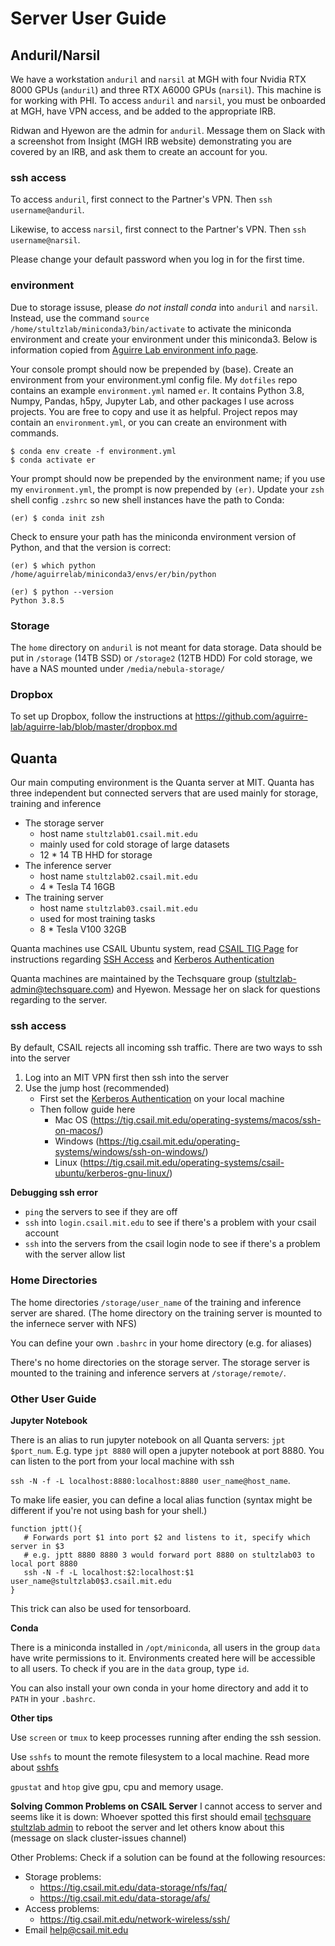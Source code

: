 # Server User Guide
## Anduril/Narsil
We have a workstation `anduril` and `narsil` at MGH with four Nvidia RTX 8000 GPUs (`anduril`) and three RTX A6000 GPUs (`narsil`). This machine is for working with PHI.
To access `anduril` and `narsil`, you must be onboarded at MGH, have VPN access, and be added to the appropriate IRB.

Ridwan and Hyewon are the admin for `anduril`. Message them on Slack with a screenshot from Insight (MGH IRB website) demonstrating you are covered by an IRB, and ask them to create an account for you.

### ssh access
To access `anduril`, first connect to the Partner's VPN. Then `ssh username@anduril`. 

Likewise, to access `narsil`, first connect to the Partner's VPN. Then `ssh username@narsil`.

Please change your default password when you log in for the first time.

### environment
Due to storage issuse, please *do not install conda* into `anduril` and `narsil`. Instead, use the command `source /home/stultzlab/miniconda3/bin/activate` to activate the miniconda environment and create your environment under this miniconda3. Below is information copied from [Aguirre Lab environment info page](https://github.com/aguirre-lab/aguirre-lab/blob/master/miniconda.md). 

Your console prompt should now be prepended by (base).
Create an environment from your environment.yml config file. My `dotfiles` repo contains an example `environment.yml` named `er`. It contains Python 3.8, Numpy, Pandas, h5py, Jupyter Lab, and other packages I use across projects. You are free to copy and use it as helpful.
Project repos may contain an `environment.yml`, or you can create an environment with commands.
```
$ conda env create -f environment.yml
$ conda activate er
```

Your prompt should now be prepended by the environment name; if you use my `environment.yml`, the prompt is now prepended by `(er)`.
Update your `zsh` shell config `.zshrc` so new shell instances have the path to Conda:
```
(er) $ conda init zsh
```

Check to ensure your path has the miniconda environment version of Python, and that the version is correct:
```
(er) $ which python
/home/aguirrelab/miniconda3/envs/er/bin/python
  
(er) $ python --version
Python 3.8.5
```

### Storage
The `home` directory on `anduril` is not meant for data storage.
Data should be put in `/storage` (14TB SSD) or `/storage2` (12TB HDD)
For cold storage, we have a NAS mounted under `/media/nebula-storage/`

### Dropbox
To set up Dropbox, follow the instructions at
https://github.com/aguirre-lab/aguirre-lab/blob/master/dropbox.md

## Quanta
Our main computing environment is the Quanta server at MIT. Quanta has three independent but connected servers that are used mainly for storage, training and inference
- The storage server
   - host name `stultzlab01.csail.mit.edu`
   - mainly used for cold storage of large datasets
   - 12 * 14 TB HHD for storage
- The inference server
   - host name `stultzlab02.csail.mit.edu`
   - 4 * Tesla T4 16GB
- The training server
   - host name `stultzlab03.csail.mit.edu`
   - used for most training tasks
   - 8 * Tesla V100 32GB

Quanta machines use CSAIL Ubuntu system, read [CSAIL TIG Page](https://tig.csail.mit.edu/operating-systems/csail-ubuntu/) for instructions regarding [SSH Access](https://tig.csail.mit.edu/network-wireless/ssh/) and [Kerberos Authentication](https://tig.csail.mit.edu/accounts-authentication/kerberos/)

Quanta machines are maintained by the Techsquare group (stultzlab-admin@techsquare.com) and Hyewon. Message her on slack for questions regarding to the server.

### ssh access
By default, CSAIL rejects all incoming ssh traffic. 
There are two ways to ssh into the server
1. Log into an MIT VPN first then ssh into the server
2. Use the jump host (recommended)
	- First set the [Kerberos Authentication](https://tig.csail.mit.edu/accounts-authentication/kerberos/) on your local machine
	- Then follow guide here 
		- Mac OS (https://tig.csail.mit.edu/operating-systems/macos/ssh-on-macos/)
		- Windows (https://tig.csail.mit.edu/operating-systems/windows/ssh-on-windows/)
		- Linux (https://tig.csail.mit.edu/operating-systems/csail-ubuntu/kerberos-gnu-linux/)

**Debugging ssh error**
- `ping` the servers to see if they are off
- `ssh` into `login.csail.mit.edu` to see if there's a problem with your csail account
- `ssh` into the servers from the csail login node to see if there's a problem with the server allow list

### Home Directories

The home directories `/storage/user_name` of the training and inference server are shared. (The home directory on the training server is mounted to the infernece server with NFS)

You can define your own `.bashrc` in your home directory (e.g. for aliases)

There's no home directories on the storage server. The storage server is mounted to the training and inference servers at `/storage/remote/`.

### Other User Guide

**Jupyter Notebook**

There is an alias to run jupyter notebook on all Quanta servers: `jpt $port_num`. E.g. type `jpt 8880` will open a jupyter notebook at port 8880. You can listen to the port from your local machine with ssh

`ssh -N -f -L localhost:8880:localhost:8880 user_name@host_name`.

To make life easier, you can define a local alias function (syntax might be different if you're not using bash for your shell.)
```
function jptt(){
   # Forwards port $1 into port $2 and listens to it, specify which server in $3
   # e.g. jptt 8880 8880 3 would forward port 8880 on stultzlab03 to local port 8880
   ssh -N -f -L localhost:$2:localhost:$1 user_name@stultzlab0$3.csail.mit.edu
}
```
This trick can also be used for tensorboard.

**Conda**

There is a miniconda installed in `/opt/miniconda`, all users in the group `data` have write permissions to it. Environments created here will be accessible to all users. To check if you are in the `data` group, type `id`.

You can also install your own conda in your home directory and add it to `PATH` in your `.bashrc`.

**Other tips**

Use `screen` or `tmux` to keep processes running after ending the ssh session.

Use `sshfs` to mount the remote filesystem to a local machine. Read more about [sshfs](https://github.com/libfuse/sshfs)

`gpustat` and `htop` give gpu, cpu and memory usage.

**Solving Common Problems on CSAIL Server**
I cannot access to server and seems like it is down:
Whoever spotted this first should email [techsquare stultzlab admin](stultzlab-admin@techsquare.com) to reboot the server and let others know about this (message on slack cluster-issues channel)

Other Problems: Check if a solution can be found at the following resources:
  * Storage problems:
       * https://tig.csail.mit.edu/data-storage/nfs/faq/
       * https://tig.csail.mit.edu/data-storage/afs/
* Access problems:
   * https://tig.csail.mit.edu/network-wireless/ssh/
* Email help@csail.mit.edu
